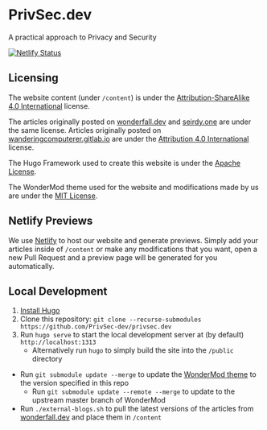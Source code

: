 # PrivSec.dev
A practical approach to Privacy and Security

[![Netlify Status](https://api.netlify.com/api/v1/badges/ba0d8ddc-031b-4c16-8240-9929a4ad201a/deploy-status)](https://app.netlify.com/sites/privsec-dev/deploys)

## Licensing

The website content (under `/content`) is under the [Attribution-ShareAlike 4.0 International](https://creativecommons.org/licenses/by-sa/4.0/) license.

The articles originally posted on [wonderfall.dev](https://wonderfall.dev) and [seirdy.one](https://seirdy.one) are under the same license. Articles originally posted on [wanderingcomputerer.gitlab.io](https://WanderingComputerer.gitlab.io) are under the [Attribution 4.0 International](https://creativecommons.org/licenses/by/4.0/) license.

The Hugo Framework used to create this website is under the [Apache License](https://github.com/gohugoio/hugo/blob/master/LICENSE).

The WonderMod theme used for the website and modifications made by us are under the [MIT License](https://github.com/adityatelange/hugo-PaperMod/blob/master/LICENSE). 

## Netlify Previews

We use [Netlify](https://netlify.com) to host our website and generate previews. Simply add your articles inside of `/content` or make any modifications that you want, open a new Pull Request and a preview page will be generated for you automatically.

## Local Development

1. [Install Hugo](https://gohugo.io/getting-started/installing/)
1. Clone this repository: `git clone --recurse-submodules https://github.com/PrivSec-dev/privsec.dev`
1. Run `hugo serve` to start the local development server at (by default) `http://localhost:1313`
   - Alternatively run `hugo` to simply build the site into the `/public` directory

- Run `git submodule update --merge` to update the [WonderMod theme](https://github.com/Wonderfall/hugo-WonderMod) to the version specified in this repo
  - Run `git submodule update --remote --merge` to update to the upstream master branch of WonderMod
- Run `./external-blogs.sh` to pull the latest versions of the articles from [wonderfall.dev](https://wonderfall.dev) and place them in `/content`
